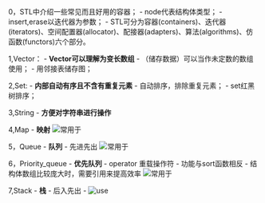 0，STL中介绍一些常见而且好用的容器；
    - node代表结构体类型；
    - insert,erase以迭代器为参数；
    - STL可分为容器(containers)、迭代器(iterators)、空间配置器(allocator)、配接器(adapters)、算法(algorithms)、仿函数(functors)六个部分。

1,Vector：
    - **Vector可以理解为变长数组**
    - （储存数据）可以当作未定数的数组使用；
    - 用邻接表储存图；

2,Set:
    - **内部自动有序且不含有重复元素**
    - 自动排序，排除重复元素；
    - set红黑树排序；

3,String
    - **方便对字符串进行操作**

4,Map
    - **映射**
    ![常用于](http://ww1.sinaimg.cn/large/006kDro9ly1g1dqhtrp22j30ul03odic.jpg)

5，Queue
    - **队列**
    - 先进先出
    ![常用于](http://ww1.sinaimg.cn/large/006kDro9ly1g1ds3gelv6j30xj04y0vo.jpg)

6，Priority_queue
    - **优先队列**
    - operator 重载操作符
    - 功能与sort函数相反
    - 结构体数组比较庞大时，需要引用来提高效率
    ![常用于](http://ww1.sinaimg.cn/large/006kDro9ly1g1eap6gudzj30xp02cmyf.jpg)

7,Stack
    - **栈**
    - 后入先出
    - ![use](http://ww1.sinaimg.cn/large/006kDro9ly1g1k32gloyhj30y5054wig.jpg)